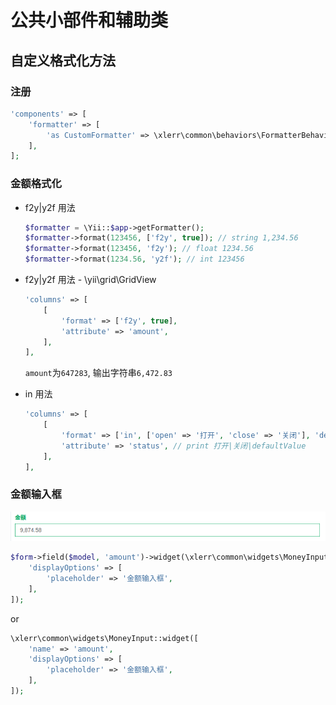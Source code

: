 公共小部件和辅助类
===========


## 自定义格式化方法

### 注册

```php
'components' => [
    'formatter' => [
        'as CustomFormatter' => \xlerr\common\behaviors\FormatterBehavior::class,
    ],
];
```

### 金额格式化

- f2y|y2f 用法

    ```php
    $formatter = \Yii::$app->getFormatter();
    $formatter->format(123456, ['f2y', true]); // string 1,234.56
    $formatter->format(123456, 'f2y'); // float 1234.56
    $formatter->format(1234.56, 'y2f'); // int 123456
    ```

- f2y|y2f 用法 - \yii\grid\GridView

    ```php
    'columns' => [
        [
            'format' => ['f2y', true],
            'attribute' => 'amount',
        ],
    ],
    ```
    `amount`为`647283`, 输出字符串`6,472.83`

- in 用法

    ```php
    'columns' => [
        [
            'format' => ['in', ['open' => '打开', 'close' => '关闭'], 'defaultValue'],
            'attribute' => 'status', // print 打开|关闭|defaultValue
        ],
    ],
    ```

### 金额输入框

![amount_input](./amount_input.png)

```php
$form->field($model, 'amount')->widget(\xlerr\common\widgets\MoneyInput::class, [
    'displayOptions' => [
        'placeholder' => '金额输入框',
    ],
]);
```

or

```php
\xlerr\common\widgets\MoneyInput::widget([
    'name' => 'amount',
    'displayOptions' => [
        'placeholder' => '金额输入框',
    ],
]);
```
